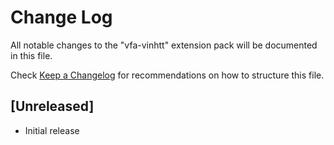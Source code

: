 # Change Log

All notable changes to the "vfa-vinhtt" extension pack will be documented in this file.

Check [Keep a Changelog](http://keepachangelog.com/) for recommendations on how to structure this file.

## [Unreleased]

- Initial release
